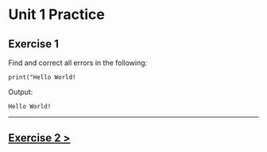 # Unit 1 Practice

## **Exercise 1**
Find and correct all errors in the following:

    print("Hello World!

Output:

    Hello World!

---

## [Exercise 2 >](exercise_2.md)